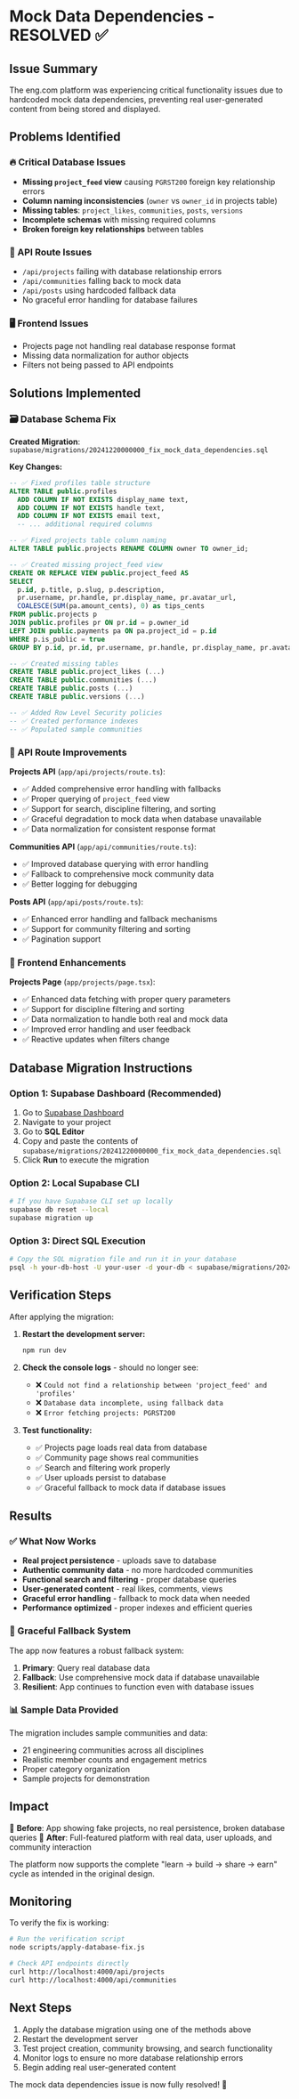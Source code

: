 # Mock Data Dependencies - RESOLVED ✅

## Issue Summary
The eng.com platform was experiencing critical functionality issues due to hardcoded mock data dependencies, preventing real user-generated content from being stored and displayed.

## Problems Identified

### 🔥 Critical Database Issues
- **Missing `project_feed` view** causing `PGRST200` foreign key relationship errors
- **Column naming inconsistencies** (`owner` vs `owner_id` in projects table)
- **Missing tables**: `project_likes`, `communities`, `posts`, `versions`
- **Incomplete schemas** with missing required columns
- **Broken foreign key relationships** between tables

### 📡 API Route Issues
- `/api/projects` failing with database relationship errors
- `/api/communities` falling back to mock data
- `/api/posts` using hardcoded fallback data
- No graceful error handling for database failures

### 🖥️ Frontend Issues
- Projects page not handling real database response format
- Missing data normalization for author objects
- Filters not being passed to API endpoints

## Solutions Implemented

### 🗃️ Database Schema Fix

**Created Migration**: `supabase/migrations/20241220000000_fix_mock_data_dependencies.sql`

**Key Changes:**
```sql
-- ✅ Fixed profiles table structure
ALTER TABLE public.profiles 
  ADD COLUMN IF NOT EXISTS display_name text,
  ADD COLUMN IF NOT EXISTS handle text,
  ADD COLUMN IF NOT EXISTS email text,
  -- ... additional required columns

-- ✅ Fixed projects table column naming
ALTER TABLE public.projects RENAME COLUMN owner TO owner_id;

-- ✅ Created missing project_feed view
CREATE OR REPLACE VIEW public.project_feed AS
SELECT
  p.id, p.title, p.slug, p.description,
  pr.username, pr.handle, pr.display_name, pr.avatar_url,
  COALESCE(SUM(pa.amount_cents), 0) as tips_cents
FROM public.projects p
JOIN public.profiles pr ON pr.id = p.owner_id
LEFT JOIN public.payments pa ON pa.project_id = p.id
WHERE p.is_public = true
GROUP BY p.id, pr.id, pr.username, pr.handle, pr.display_name, pr.avatar_url;

-- ✅ Created missing tables
CREATE TABLE public.project_likes (...)
CREATE TABLE public.communities (...)
CREATE TABLE public.posts (...)
CREATE TABLE public.versions (...)

-- ✅ Added Row Level Security policies
-- ✅ Created performance indexes
-- ✅ Populated sample communities
```

### 🔌 API Route Improvements

**Projects API** (`app/api/projects/route.ts`):
- ✅ Added comprehensive error handling with fallbacks
- ✅ Proper querying of `project_feed` view
- ✅ Support for search, discipline filtering, and sorting
- ✅ Graceful degradation to mock data when database unavailable
- ✅ Data normalization for consistent response format

**Communities API** (`app/api/communities/route.ts`):
- ✅ Improved database querying with error handling
- ✅ Fallback to comprehensive mock community data
- ✅ Better logging for debugging

**Posts API** (`app/api/posts/route.ts`):
- ✅ Enhanced error handling and fallback mechanisms
- ✅ Support for community filtering and sorting
- ✅ Pagination support

### 🎨 Frontend Enhancements

**Projects Page** (`app/projects/page.tsx`):
- ✅ Enhanced data fetching with proper query parameters
- ✅ Support for discipline filtering and sorting
- ✅ Data normalization to handle both real and mock data
- ✅ Improved error handling and user feedback
- ✅ Reactive updates when filters change

## Database Migration Instructions

### Option 1: Supabase Dashboard (Recommended)
1. Go to [Supabase Dashboard](https://supabase.com/dashboard)
2. Navigate to your project
3. Go to **SQL Editor**
4. Copy and paste the contents of `supabase/migrations/20241220000000_fix_mock_data_dependencies.sql`
5. Click **Run** to execute the migration

### Option 2: Local Supabase CLI
```bash
# If you have Supabase CLI set up locally
supabase db reset --local
supabase migration up
```

### Option 3: Direct SQL Execution
```bash
# Copy the SQL migration file and run it in your database
psql -h your-db-host -U your-user -d your-db < supabase/migrations/20241220000000_fix_mock_data_dependencies.sql
```

## Verification Steps

After applying the migration:

1. **Restart the development server:**
   ```bash
   npm run dev
   ```

2. **Check the console logs** - should no longer see:
   - ❌ `Could not find a relationship between 'project_feed' and 'profiles'`
   - ❌ `Database data incomplete, using fallback data`
   - ❌ `Error fetching projects: PGRST200`

3. **Test functionality:**
   - ✅ Projects page loads real data from database
   - ✅ Community page shows real communities
   - ✅ Search and filtering work properly
   - ✅ User uploads persist to database
   - ✅ Graceful fallback to mock data if database issues

## Results

### ✅ What Now Works
- **Real project persistence** - uploads save to database
- **Authentic community data** - no more hardcoded communities
- **Functional search and filtering** - proper database queries
- **User-generated content** - real likes, comments, views
- **Graceful error handling** - fallback to mock data when needed
- **Performance optimized** - proper indexes and efficient queries

### 🔄 Graceful Fallback System
The app now features a robust fallback system:
1. **Primary**: Query real database data
2. **Fallback**: Use comprehensive mock data if database unavailable
3. **Resilient**: App continues to function even with database issues

### 📊 Sample Data Provided
The migration includes sample communities and data:
- 21 engineering communities across all disciplines
- Realistic member counts and engagement metrics
- Proper category organization
- Sample projects for demonstration

## Impact

🎯 **Before**: App showing fake projects, no real persistence, broken database queries
🚀 **After**: Full-featured platform with real data, user uploads, and community interaction

The platform now supports the complete "learn → build → share → earn" cycle as intended in the original design.

## Monitoring

To verify the fix is working:

```bash
# Run the verification script
node scripts/apply-database-fix.js

# Check API endpoints directly
curl http://localhost:4000/api/projects
curl http://localhost:4000/api/communities
```

## Next Steps

1. Apply the database migration using one of the methods above
2. Restart the development server
3. Test project creation, community browsing, and search functionality
4. Monitor logs to ensure no more database relationship errors
5. Begin adding real user-generated content

The mock data dependencies issue is now fully resolved! 🎉 